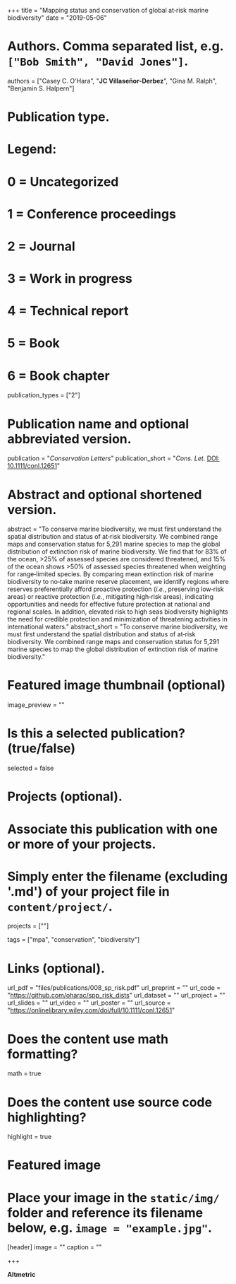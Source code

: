 +++
title = "Mapping status and conservation of global at‐risk marine biodiversity"
date = "2019-05-06"

# Authors. Comma separated list, e.g. `["Bob Smith", "David Jones"]`.
authors = ["Casey C. O'Hara", "**JC Villaseñor-Derbez**",  "Gina M. Ralph", "Benjamin S. Halpern"]

# Publication type.
# Legend:
# 0 = Uncategorized
# 1 = Conference proceedings
# 2 = Journal
# 3 = Work in progress
# 4 = Technical report
# 5 = Book
# 6 = Book chapter
publication_types = ["2"]

# Publication name and optional abbreviated version.
publication = "*Conservation Letters*"
publication_short = "*Cons. Let.* [DOI: 10.1111/conl.12651](https://doi.org/10.1111/conl.12651)"

# Abstract and optional shortened version.
abstract = "To conserve marine biodiversity, we must first understand the spatial distribution and status of at‐risk biodiversity. We combined range maps and conservation status for 5,291 marine species to map the global distribution of extinction risk of marine biodiversity. We find that for 83% of the ocean, >25% of assessed species are considered threatened, and 15% of the ocean shows >50% of assessed species threatened when weighting for range‐limited species. By comparing mean extinction risk of marine biodiversity to no‐take marine reserve placement, we identify regions where reserves preferentially afford proactive protection (*i.e.*, preserving low‐risk areas) or reactive protection (*i.e.*, mitigating high‐risk areas), indicating opportunities and needs for effective future protection at national and regional scales. In addition, elevated risk to high seas biodiversity highlights the need for credible protection and minimization of threatening activities in international waters."
abstract_short = "To conserve marine biodiversity, we must first understand the spatial distribution and status of at‐risk biodiversity. We combined range maps and conservation status for 5,291 marine species to map the global distribution of extinction risk of marine biodiversity."

# Featured image thumbnail (optional)
image_preview = ""

# Is this a selected publication? (true/false)
selected = false

# Projects (optional).
#   Associate this publication with one or more of your projects.
#   Simply enter the filename (excluding '.md') of your project file in `content/project/`.
projects = [""]

tags = ["mpa", "conservation", "biodiversity"]

# Links (optional).
url_pdf = "files/publications/008_sp_risk.pdf"
url_preprint = ""
url_code = "https://github.com/oharac/spp_risk_dists"
url_dataset = ""
url_project = ""
url_slides = ""
url_video = ""
url_poster = ""
url_source = "https://onlinelibrary.wiley.com/doi/full/10.1111/conl.12651"

# Does the content use math formatting?
math = true

# Does the content use source code highlighting?
highlight = true

# Featured image
# Place your image in the `static/img/` folder and reference its filename below, e.g. `image = "example.jpg"`.
[header]
image = ""
caption = ""

+++

**Altmetric**

<script type="text/javascript" src="https://d1bxh8uas1mnw7.cloudfront.net/assets/embed.js"></script><div class="altmetric-embed" data-badge-type="donut" data-altmetric-id="59995207" />

